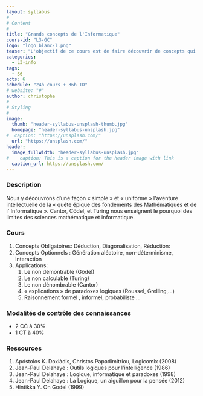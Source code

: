 ```yaml
---
layout: syllabus
#
# Content
#
title: "Grands concepts de l'Informatique"
cours-id: "L3-GC"
logo: "logo_blanc-l.png"
teaser: "L'objectif de ce cours est de faire découvrir de concepts qui dominent l'informatique au-delà de l'ordinateur."
categories:
  - L3-info
tags:
  - S6
ects: 6
schedule: "24h cours + 36h TD"
# website: "#"
author: christophe
#
# Styling
#
image:
  thumb: "header-syllabus-unsplash-thumb.jpg"
  homepage: "header-syllabus-unsplash.jpg"
#  caption: "https://unsplash.com/"
  url: "https://unsplash.com/"
header:
  image_fullwidth: "header-syllabus-unsplash.jpg"
#    caption: This is a caption for the header image with link
  caption_url: https://unsplash.com/
---
```


###  Description ###

Nous y découvrons d’une façon « simple » et « uniforme » l'aventure intellectuelle de la « quête épique des fondements des Mathématiques et de l' Informatique ». Cantor, Cödel, et  Turing nous enseignent le pourquoi des limites des sciences mathématique et informatique.

<!-- ###  Calendrier ###
S6 -->

###  Cours ###
1. Concepts Obligatoires: Déduction, Diagonalisation, Réduction:
2. Concepts Optionnels : Génération aléatoire, non-déterminisme, lnteraction
3. Applications:
    1. Le non démontrable (Gödel)
	2. Le non calculable (Turing)
	3. Le non dénombrable (Cantor)
	4. « explications » de paradoxes  logiques (Roussel, Grelling,…)
	5. Raisonnement formel , informel, probabiliste …

###  Modalités de contrôle des connaissances ###

- 2 CC à 30%
- 1 CT à 40%

###  Ressources ###
1. Apóstolos K. Doxiàdis, Christos Papadimitriou, Logicomix (2008)
2. Jean-Paul Delahaye : Outils logiques pour l'intelligence  (1986)
3. Jean-Paul Delahaye : Logique, informatique et paradoxes (1998)
4. Jean-Paul Delahaye : La Logique, un aiguillon pour la pensée (2012)
5. Hintikka Y. On Godel (1999)
